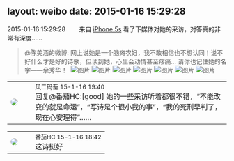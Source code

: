layout: weibo
date: 2015-01-16 15:29:28
---
<meta name="referrer" content="no-referrer" />

2015-01-16 15:29:28  &nbsp;&nbsp;&nbsp;&nbsp;&nbsp;&nbsp; 来自 <a href="sinaweibo://customweibosource" rel="nofollow">iPhone 5s</a>
看了下媒体对她的采访，对答真的非常有深度……
>  @陈美涵的微博: 网上说她是一个脑瘫农妇，我不敢相信也不想认同！说不好什么才是好的诗歌，但读到她，心里会动情甚至疼痛… 请你也记住她的名字——余秀华！ ​​​
>  ![图片](https://ww1.sinaimg.cn/large/4d81cacajw1eob92fyx06j20br0dygmx.jpg)
>  ![图片](https://ww2.sinaimg.cn/large/4d81cacajw1eob92gxpxrj20c70fgq48.jpg)
>  ![图片](https://ww4.sinaimg.cn/large/4d81cacajw1eob92h8ln2j20pa0nkq6l.jpg)
>  ![图片](https://ww4.sinaimg.cn/large/4d81cacajw1eob92ddbhhj20k011gtb7.jpg)
>  ![图片](https://ww3.sinaimg.cn/large/4d81cacajw1eob92lflqmj20go0m7q6v.jpg)
>  ![图片](https://ww2.sinaimg.cn/large/4d81cacajw1eob92llxojj20ef0b0gmf.jpg)
>  ![图片](https://ww1.sinaimg.cn/large/4d81cacajw1eob92kcipcj20k00ruabu.jpg)

<table style="width: 100%;">
  <tr>
    <td style="width: 40px;"><img style="border-radius:50%" src="https://tva3.sinaimg.cn/crop.0.0.639.639.50/6d2a6003jw8f3idy69w2gj20hs0hrt9g.jpg?KID=imgbed,tva&Expires=1624464463&ssig=ZKKTu7DYQp"></td>
    <td colspan="2"><small>风二码畜 15-1-16 19:40</small><br/>回复@番茄HC:[good] 她的一些采访听着都很不错，“不能改变的就是命运”，“写诗是个很小我的事”，“我的死刑早判了，现在心安理得”……</td>
  </tr>
</table>

<table style="width: 100%;">
  <tr>
    <td style="width: 40px;"><img style="border-radius:50%" src="https://tva4.sinaimg.cn/crop.0.0.100.100.50/96fcf04ejw1elxrupa39mj202s02s743.jpg?KID=imgbed,tva&Expires=1624464463&ssig=RTRJgDyLZY"></td>
    <td colspan="2"><small>番茄HC 15-1-16 18:42</small><br/>这诗挺好</td>
  </tr>
</table>
